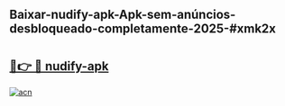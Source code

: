 ## Baixar-nudify-apk-Apk-sem-anúncios-desbloqueado-completamente-2025-#xmk2x

# <h2><a href="https://ainizakaria.my?title=nudify-apk&ref=20M">🔗👉 🔴 nudify-apk</a></h2>

[![acn](https://github.com/user-attachments/assets/0f9c940e-d8b0-45ae-aac7-cd30a18b3e1c)](https://ainizakaria.my?title=nudify-apk&ref=20M)

